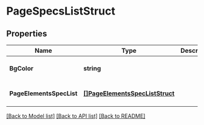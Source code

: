 # PageSpecsListStruct

## Properties
Name | Type | Description | Notes
------------ | ------------- | ------------- | -------------
**BgColor** | **string** |  | [optional] [default to null]
**PageElementsSpecList** | [**[]PageElementsSpecListStruct**](page_elements_spec_list_struct.md) |  | [optional] [default to null]

[[Back to Model list]](../README.md#documentation-for-models) [[Back to API list]](../README.md#documentation-for-api-endpoints) [[Back to README]](../README.md)


